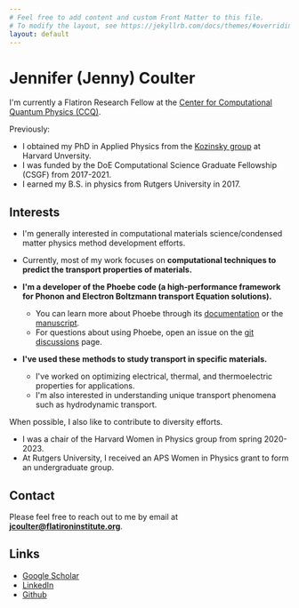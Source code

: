 ```yaml
---
# Feel free to add content and custom Front Matter to this file.
# To modify the layout, see https://jekyllrb.com/docs/themes/#overriding-theme-defaults
layout: default
---
```


# Jennifer (Jenny) Coulter

I'm currently a Flatiron Research Fellow at the [Center for Computational Quantum Physics (CCQ)](https://www.simonsfoundation.org/flatiron/center-for-computational-quantum-physics/).

Previously:
 * I obtained my PhD in Applied Physics from the [Kozinsky group](https://mir.g.harvard.edu/) at Harvard Unversity.
 * I was funded by the DoE Computational Science Graduate Fellowship (CSGF) from 2017-2021.
 * I earned my B.S. in physics from Rutgers University in 2017.

## Interests
* I'm generally interested in computational materials science/condensed matter physics method development efforts.
* Currently, most of my work focuses on **computational techniques to predict the transport properties of materials.**

* **I'm a developer of the Phoebe code (a high-performance framework for Phonon and Electron Boltzmann transport Equation solutions).**
  * You can learn more about Phoebe through its [documentation](https://phoebe.readthedocs.io/en/develop/introduction.html) or the [manuscript](https://dx.doi.org/10.1088/2515-7639/ac86f6).
  * For questions about using Phoebe, open an issue on the [git discussions](https://github.com/mir-group/phoebe/discussions) page. 

* **I've used these methods to study transport in specific materials.**
  * I've worked on optimizing electrical, thermal, and thermoelectric properties for applications.
  * I'm also interested in understanding unique transport phenomena such as hydrodynamic transport.

When possible, I also like to contribute to diversity efforts.
  * I was a chair of the Harvard Women in Physics group from spring 2020-2023.
  * At Rutgers University, I received an APS Women in Physics grant to form an undergraduate group.

## Contact
Please feel free to reach out to me by email at **jcoulter@flatironinstitute.org**.

## Links
* [Google Scholar](https://scholar.google.com/citations?hl=en&user=4-QTKr4AAAAJ)
* [LinkedIn](https://www.linkedin.com/in/jenny-coulter-0945b7105/)
* [Github](https://github.com/jcoulter12)

